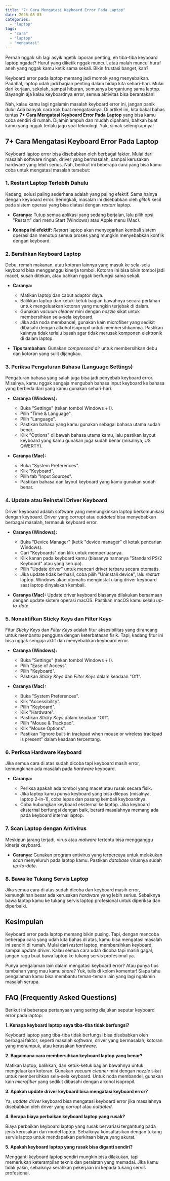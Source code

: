 ```yaml
---
title: "7+ Cara Mengatasi Keyboard Error Pada Laptop"
date: 2025-08-05
categories: 
  - "laptop"
tags: 
  - "cara"
  - "laptop"
  - "mengatasi"
---
```


Pernah nggak sih lagi asyik ngetik laporan penting, eh tiba-tiba keyboard laptop ngadat? Huruf yang diketik nggak muncul, atau malah muncul huruf aneh yang nggak kamu ketik sama sekali. Bikin frustasi banget, kan?

Keyboard error pada laptop memang jadi momok yang menyebalkan. Padahal, laptop udah jadi bagian penting dalam hidup kita sehari-hari. Mulai dari kerjaan, sekolah, sampai hiburan, semuanya bergantung sama laptop. Bayangin aja kalau keyboardnya error, semua aktivitas bisa berantakan!

Nah, kalau kamu lagi ngalamin masalah keyboard error ini, jangan panik dulu! Ada banyak cara kok buat mengatasinya. Di artikel ini, kita bakal bahas tuntas **7+ Cara Mengatasi Keyboard Error Pada Laptop** yang bisa kamu coba sendiri di rumah. Dijamin ampuh dan mudah dipahami, bahkan buat kamu yang nggak terlalu jago soal teknologi. Yuk, simak selengkapnya!

## 7+ Cara Mengatasi Keyboard Error Pada Laptop

Keyboard laptop error bisa disebabkan oleh berbagai faktor. Mulai dari masalah software ringan, driver yang bermasalah, sampai kerusakan hardware yang lebih serius. Nah, berikut ini beberapa cara yang bisa kamu coba untuk mengatasi masalah tersebut:

### 1\. Restart Laptop Terlebih Dahulu

Kadang, solusi paling sederhana adalah yang paling efektif. Sama halnya dengan keyboard error. Seringkali, masalah ini disebabkan oleh _glitch_ kecil pada sistem operasi yang bisa diatasi dengan _restart_ laptop.

- **Caranya:** Tutup semua aplikasi yang sedang berjalan, lalu pilih opsi "Restart" dari menu Start (Windows) atau Apple menu (Mac).
    
- **Kenapa ini efektif:** _Restart_ laptop akan menyegarkan kembali sistem operasi dan menutup semua proses yang mungkin menyebabkan konflik dengan keyboard.
    

### 2\. Bersihkan Keyboard Laptop

Debu, remah makanan, atau kotoran lainnya yang masuk ke sela-sela keyboard bisa mengganggu kinerja tombol. Kotoran ini bisa bikin tombol jadi macet, susah ditekan, atau bahkan nggak berfungsi sama sekali.

- **Caranya:**
    
    - Matikan laptop dan cabut adaptor daya.
    - Balikkan laptop dan ketuk-ketuk bagian bawahnya secara perlahan untuk mengeluarkan kotoran yang mungkin terjebak di dalam.
    - Gunakan _vacuum cleaner_ mini dengan _nozzle_ sikat untuk membersihkan sela-sela keyboard.
    - Jika ada noda membandel, gunakan kain microfiber yang sedikit dibasahi dengan alkohol isopropil untuk membersihkannya. Pastikan kainnya tidak terlalu basah agar tidak merusak komponen elektronik di dalam laptop.
- **Tips tambahan:** Gunakan _compressed air_ untuk membersihkan debu dan kotoran yang sulit dijangkau.
    

### 3\. Periksa Pengaturan Bahasa (Language Settings)

Pengaturan bahasa yang salah juga bisa jadi penyebab keyboard error. Misalnya, kamu nggak sengaja mengubah bahasa input keyboard ke bahasa yang berbeda dari yang kamu gunakan sehari-hari.

- **Caranya (Windows):**
    
    - Buka "Settings" (tekan tombol Windows + I).
    - Pilih "Time & Language".
    - Pilih "Language".
    - Pastikan bahasa yang kamu gunakan sebagai bahasa utama sudah benar.
    - Klik "Options" di bawah bahasa utama kamu, lalu pastikan layout keyboard yang kamu gunakan juga sudah benar (misalnya, US QWERTY).
- **Caranya (Mac):**
    
    - Buka "System Preferences".
    - Klik "Keyboard".
    - Pilih tab "Input Sources".
    - Pastikan bahasa dan layout keyboard yang kamu gunakan sudah benar.

### 4\. Update atau Reinstall Driver Keyboard

Driver keyboard adalah software yang memungkinkan laptop berkomunikasi dengan keyboard. Driver yang _corrupt_ atau _outdated_ bisa menyebabkan berbagai masalah, termasuk keyboard error.

- **Caranya (Windows):**
    
    - Buka "Device Manager" (ketik "device manager" di kotak pencarian Windows).
    - Cari "Keyboards" dan klik untuk memperluasnya.
    - Klik kanan pada keyboard kamu (biasanya namanya "Standard PS/2 Keyboard" atau yang serupa).
    - Pilih "Update driver" untuk mencari driver terbaru secara otomatis.
    - Jika update tidak berhasil, coba pilih "Uninstall device", lalu _restart_ laptop. Windows akan otomatis menginstal ulang driver keyboard saat laptop dinyalakan kembali.
- **Caranya (Mac):** Update driver keyboard biasanya dilakukan bersamaan dengan update sistem operasi macOS. Pastikan macOS kamu selalu _up-to-date_.
    

### 5\. Nonaktifkan Sticky Keys dan Filter Keys

Fitur _Sticky Keys_ dan _Filter Keys_ adalah fitur aksesibilitas yang dirancang untuk membantu pengguna dengan keterbatasan fisik. Tapi, kadang fitur ini bisa nggak sengaja aktif dan menyebabkan keyboard error.

- **Caranya (Windows):**
    
    - Buka "Settings" (tekan tombol Windows + I).
    - Pilih "Ease of Access".
    - Pilih "Keyboard".
    - Pastikan _Sticky Keys_ dan _Filter Keys_ dalam keadaan "Off".
- **Caranya (Mac):**
    
    - Buka "System Preferences".
    - Klik "Accessibility".
    - Pilih "Keyboard".
    - Klik "Hardware".
    - Pastikan _Sticky Keys_ dalam keadaan "Off".
    - Pilih "Mouse & Trackpad".
    - Klik "Mouse Options".
    - Pastikan "Ignore built-in trackpad when mouse or wireless trackpad is present" dalam keadaan tercentang.

### 6\. Periksa Hardware Keyboard

Jika semua cara di atas sudah dicoba tapi keyboard masih error, kemungkinan ada masalah pada _hardware_ keyboard.

- **Caranya:**
    
    - Periksa apakah ada tombol yang macet atau rusak secara fisik.
    - Jika laptop kamu punya keyboard yang bisa dilepas (misalnya, laptop 2-in-1), coba lepas dan pasang kembali keyboardnya.
    - Coba hubungkan keyboard eksternal ke laptop. Jika keyboard eksternal berfungsi dengan baik, berarti masalahnya memang ada pada keyboard internal laptop.

### 7\. Scan Laptop dengan Antivirus

Meskipun jarang terjadi, virus atau _malware_ tertentu bisa mengganggu kinerja keyboard.

- **Caranya:** Gunakan program antivirus yang terpercaya untuk melakukan _scan_ menyeluruh pada laptop kamu. Pastikan _database_ virusnya sudah _up-to-date_.

### 8\. Bawa ke Tukang Servis Laptop

Jika semua cara di atas sudah dicoba dan keyboard masih error, kemungkinan besar ada kerusakan _hardware_ yang lebih serius. Sebaiknya bawa laptop kamu ke tukang servis laptop profesional untuk diperiksa dan diperbaiki.

## Kesimpulan

Keyboard error pada laptop memang bikin pusing. Tapi, dengan mencoba beberapa cara yang udah kita bahas di atas, kamu bisa mengatasi masalah ini sendiri di rumah. Mulai dari _restart_ laptop, membersihkan keyboard, sampai _update driver_. Kalau semua cara udah dicoba tapi masih gagal, jangan ragu buat bawa laptop ke tukang servis profesional ya.

Punya pengalaman lain dalam mengatasi keyboard error? Atau punya tips tambahan yang mau kamu _share_? Yuk, tulis di kolom komentar! Siapa tahu pengalaman kamu bisa membantu teman-teman lain yang lagi ngalamin masalah serupa.

## FAQ (Frequently Asked Questions)

Berikut ini beberapa pertanyaan yang sering diajukan seputar keyboard error pada laptop:

**1\. Kenapa keyboard laptop saya tiba-tiba tidak berfungsi?**

Keyboard laptop yang tiba-tiba tidak berfungsi bisa disebabkan oleh berbagai faktor, seperti masalah _software_, driver yang bermasalah, kotoran yang menumpuk, atau kerusakan _hardware_.

**2\. Bagaimana cara membersihkan keyboard laptop yang benar?**

Matikan laptop, balikkan, dan ketuk-ketuk bagian bawahnya untuk mengeluarkan kotoran. Gunakan _vacuum cleaner_ mini dengan _nozzle_ sikat untuk membersihkan sela-sela keyboard. Untuk noda membandel, gunakan kain _microfiber_ yang sedikit dibasahi dengan alkohol isopropil.

**3\. Apakah update driver keyboard bisa mengatasi keyboard error?**

Ya, _update driver_ keyboard bisa mengatasi keyboard error jika masalahnya disebabkan oleh driver yang _corrupt_ atau _outdated_.

**4\. Berapa biaya perbaikan keyboard laptop yang rusak?**

Biaya perbaikan keyboard laptop yang rusak bervariasi tergantung pada jenis kerusakan dan model laptop. Sebaiknya konsultasikan dengan tukang servis laptop untuk mendapatkan perkiraan biaya yang akurat.

**5\. Apakah keyboard laptop yang rusak bisa diganti sendiri?**

Mengganti keyboard laptop sendiri mungkin bisa dilakukan, tapi memerlukan keterampilan teknis dan peralatan yang memadai. Jika kamu tidak yakin, sebaiknya serahkan pekerjaan ini kepada tukang servis profesional.
